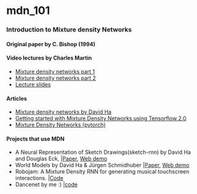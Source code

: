 <h1>mdn_101</h1>
<h3>Introduction to Mixture density Networks</h3>


<h4>Original paper by C. Bishop (1994)</h4>
<a href="#"></a>

<h4>Video lectures by Charles Martin</h4>

<ul>
	<li><a href="https://www.youtube.com/watch?v=9rhXwR2cNiE">Mixture density networks part 1</a></li>
	<li><a href="https://www.youtube.com/watch?v=ARB4qdGQxSA&t=1158s">Mixture density networks part 2</a></li>
	<li><a href="https://www.uio.no/studier/emner/matnat/ifi/IN5490/h18/lecture-slides/mixture-density-networks.pdf">Lecture slides</a></li>
</ul>


<h4>Articles</h4>

<ul>
	<li><a href="http://blog.otoro.net/2015/11/24/mixture-density-networks-with-tensorflow/">Mixture density networks by David Ha</a></li>
	<li><a href="https://medium.com/@katnoria/getting-started-with-mixture-density-networks-using-tensorflow-2-0-5dbee2f4d15b">Getting started with Mixture Density Networks using Tensorflow 2.0</a></li>
	<li><a href="https://mikedusenberry.com/mixture-density-networks">Mixture Density Networks (pytorch)</a></li>
</ul>


<h4>Projects that use MDN</h4>
<ul>
	<li>A Neural Representation of Sketch Drawings(sketch-rnn) by David Ha and Douglas Eck, |<a href="https://arxiv.org/abs/1704.03477">Paper</a>, <a href="https://magenta.tensorflow.org/assets/sketch_rnn_demo/index.html">Web demo</a></li>
	<li>World Models by David Ha & Jürgen Schmidhuber |<a href="https://arxiv.org/abs/1803.10122">Paper</a>, <a href="http://worldmodels.github.io">Web demo</a></li>
	<li>Robojam: A Mixture Density RNN for generating musical touchscreen interactions. |<a href="https://github.com/cpmpercussion/robojam">Code</a></li>
	<li>Dancenet by me :) |<a href="http://github.com/jsn5/dancenet">code</a></li>
</ul>



